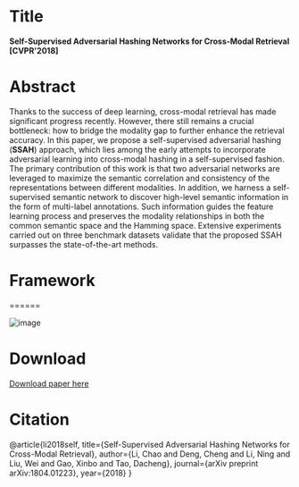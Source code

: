 Title
=====
__Self-Supervised Adversarial Hashing Networks for Cross-Modal Retrieval [CVPR'2018]__  

Abstract
======
Thanks to the success of deep learning, cross-modal retrieval has made significant progress recently. However, there still remains a crucial bottleneck: how to bridge the modality gap to further enhance the retrieval accuracy. In this paper, we propose a self-supervised adversarial hashing (__SSAH__) approach, which lies among the early attempts to incorporate adversarial learning into cross-modal hashing in a self-supervised fashion. The primary contribution of this work is that two adversarial networks are leveraged to maximize the semantic correlation and consistency of the representations between different modalities. In addition, we harness a self-supervised semantic network to discover high-level semantic information in the form of multi-label annotations. Such information guides the feature learning process and preserves the modality relationships in both the common semantic space and the Hamming space. Extensive experiments carried out on three benchmark datasets validate that the proposed SSAH surpasses the state-of-the-art methods.

# Framework
======

![image](/files/SSAH/Framework.png)


Download
======
[Download paper here](https://arxiv.org/pdf/1804.01223.pdf)

Citation
======  
@article{li2018self,
  title={Self-Supervised Adversarial Hashing Networks for Cross-Modal Retrieval},
  author={Li, Chao and Deng, Cheng and Li, Ning and Liu, Wei and Gao, Xinbo and Tao, Dacheng},
  journal={arXiv preprint arXiv:1804.01223},
  year={2018}
}
